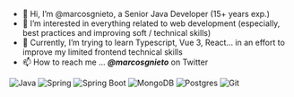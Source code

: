 - 👋 Hi, I’m @marcosgnieto, a Senior Java Developer (15+ years exp.)
- 👀 I’m interested in everything related to web development (especially, best practices and improving soft / technical skills)
- 🌱 Currently, I’m trying to learn Typescript, Vue 3, React... in an effort to improve my limited frontend technical skills
- 📫 How to reach me ... ***@marcosgnieto*** on Twitter

![Java](https://img.shields.io/badge/java-%23ED8B00.svg?logo=openjdk&logoColor=white&style=for-the-badge)
![Spring](https://img.shields.io/badge/spring-%236DB33F.svg?logo=spring&logoColor=white&style=for-the-badge)
![Spring Boot](https://img.shields.io/badge/spring%20boot-%236DB33F.svg?logo=springboot&logoColor=white&style=for-the-badge)
![MongoDB](https://img.shields.io/badge/MongoDB-%234ea94b.svg?logo=mongodb&logoColor=white&style=for-the-badge)
![Postgres](https://img.shields.io/badge/postgres-%23316192.svg?logo=postgresql&logoColor=white&style=for-the-badge)
![Git](https://img.shields.io/badge/git-%23F05033.svg?logo=git&logoColor=white&style=for-the-badge)

<!---
marcosgnieto/marcosgnieto is a ✨ special ✨ repository because its `README.md` (this file) appears on your GitHub profile.
You can click the Preview link to take a look at your changes.
--->
